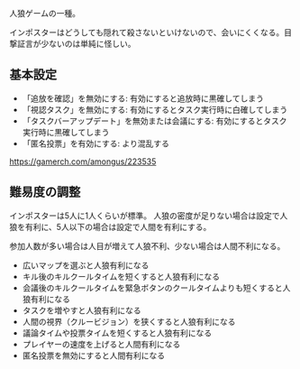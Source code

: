 人狼ゲームの一種。

インポスターはどうしても隠れて殺さないといけないので、会いにくくなる。目撃証言が少ないのは単純に怪しい。

## 基本設定

- 「追放を確認」を無効にする: 有効にすると追放時に黒確してしまう
- 「視認タスク」を無効にする: 有効にするとタスク実行時に白確してしまう
- 「タスクバーアップデート」を無効または会議にする: 有効にするとタスク実行時に黒確してしまう
- 「匿名投票」を有効にする: より混乱する

https://gamerch.com/amongus/223535

## 難易度の調整

インポスターは5人に1人くらいが標準。
人狼の密度が足りない場合は設定で人狼を有利に、5人以下の場合は設定で人間を有利にする。

参加人数が多い場合は人目が増えて人狼不利、少ない場合は人間不利になる。

- 広いマップを選ぶと人狼有利になる
- キル後のキルクールタイムを短くすると人狼有利になる
- 会議後のキルクールタイムを緊急ボタンのクールタイムよりも短くすると人狼有利になる
- タスクを増やすと人狼有利になる
- 人間の視界（クルービジョン）を狭くすると人狼有利になる
- 議論タイムや投票タイムを短くすると人狼有利になる
- プレイヤーの速度を上げると人間有利になる
- 匿名投票を無効にすると人間有利になる

